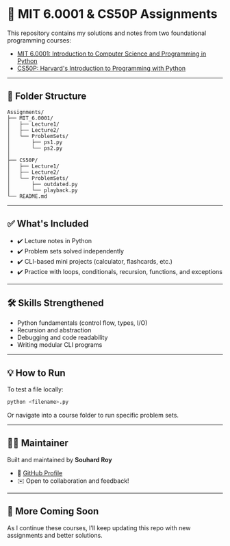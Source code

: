 # 🧠 MIT 6.0001 & CS50P Assignments

This repository contains my solutions and notes from two foundational programming courses:

- [MIT 6.0001: Introduction to Computer Science and Programming in Python](https://ocw.mit.edu/courses/electrical-engineering-and-computer-science/6-0001-introduction-to-computer-science-and-programming-in-python-fall-2016/)
- [CS50P: Harvard's Introduction to Programming with Python](https://cs50.harvard.edu/python/)

---

## 📁 Folder Structure

```
Assignments/
├── MIT_6.0001/
│   ├── Lecture1/
│   ├── Lecture2/
│   └── ProblemSets/
│       ├── ps1.py
│       └── ps2.py
│
├── CS50P/
│   ├── Lecture1/
│   ├── Lecture2/
│   └── ProblemSets/
│       ├── outdated.py
│       └── playback.py
└── README.md
```

---

## ✅ What's Included

- ✔️ Lecture notes in Python
- ✔️ Problem sets solved independently
- ✔️ CLI-based mini projects (calculator, flashcards, etc.)
- ✔️ Practice with loops, conditionals, recursion, functions, and exceptions

---

## 🛠 Skills Strengthened

- Python fundamentals (control flow, types, I/O)
- Recursion and abstraction
- Debugging and code readability
- Writing modular CLI programs

---

## 💡 How to Run

To test a file locally:

```bash
python <filename>.py
```

Or navigate into a course folder to run specific problem sets.

---

## 👨‍💻 Maintainer

Built and maintained by **Souhard Roy**

- 🔗 [GitHub Profile](https://github.com/nolifer-jpg)
- ✉️ Open to collaboration and feedback!

---

## 🏁 More Coming Soon

As I continue these courses, I’ll keep updating this repo with new assignments and better solutions.

